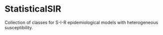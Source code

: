# StatisticalSIR
Collection of classes for S-I-R epidemiological models with heterogeneous susceptibility.
